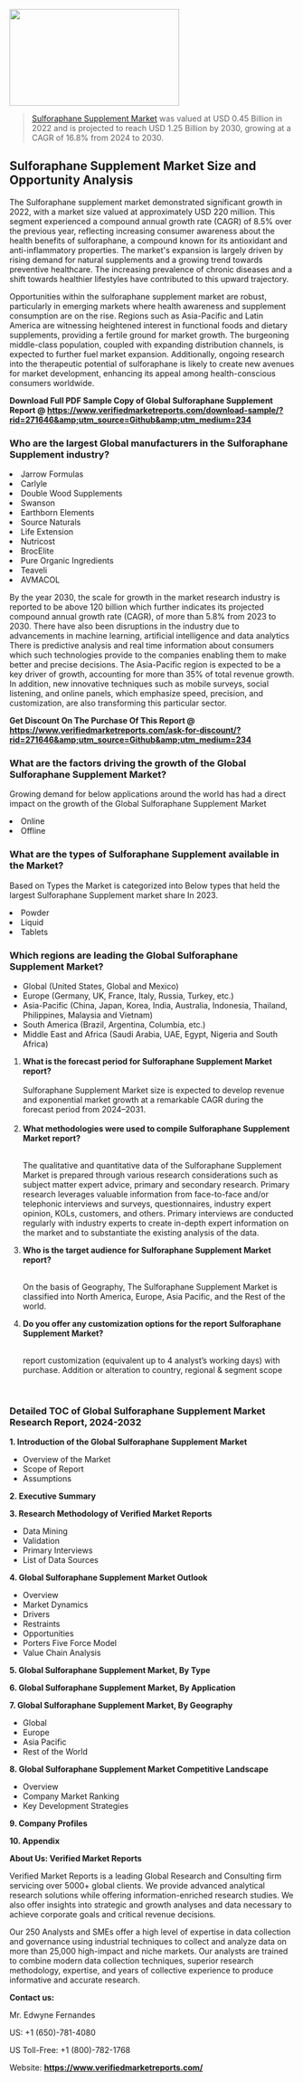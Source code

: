 <img src="https://ffe5etoiles.com/wp-content/uploads/2024/12/MST1-300x171.png" alt="" width="300" height="171" class="alignnone size-medium wp-image-20088" /><blockquote><p><p><a href="https://www.verifiedmarketreports.com/download-sample/?rid=271646&utm_source=Github&utm_medium=234" target="_blank">Sulforaphane Supplement Market</a> was valued at USD 0.45 Billion in 2022 and is projected to reach USD 1.25 Billion by 2030, growing at a CAGR of 16.8% from 2024 to 2030.</p></blockquote><p><h2>Sulforaphane Supplement Market Size and Opportunity Analysis</h2><p>The Sulforaphane supplement market demonstrated significant growth in 2022, with a market size valued at approximately USD 220 million. This segment experienced a compound annual growth rate (CAGR) of 8.5% over the previous year, reflecting increasing consumer awareness about the health benefits of sulforaphane, a compound known for its antioxidant and anti-inflammatory properties. The market's expansion is largely driven by rising demand for natural supplements and a growing trend towards preventive healthcare. The increasing prevalence of chronic diseases and a shift towards healthier lifestyles have contributed to this upward trajectory.</p><p>Opportunities within the sulforaphane supplement market are robust, particularly in emerging markets where health awareness and supplement consumption are on the rise. Regions such as Asia-Pacific and Latin America are witnessing heightened interest in functional foods and dietary supplements, providing a fertile ground for market growth. The burgeoning middle-class population, coupled with expanding distribution channels, is expected to further fuel market expansion. Additionally, ongoing research into the therapeutic potential of sulforaphane is likely to create new avenues for market development, enhancing its appeal among health-conscious consumers worldwide.</p></p><p class=""><strong>Download Full PDF Sample Copy of Global Sulforaphane Supplement Report @ <a href="https://www.verifiedmarketreports.com/download-sample/?rid=271646&amp;utm_source=Github&amp;utm_medium=234" target="_blank">https://www.verifiedmarketreports.com/download-sample/?rid=271646&amp;utm_source=Github&amp;utm_medium=234</a></strong></p><h3 id="" class="">Who are the largest Global manufacturers in the Sulforaphane Supplement industry?</h3><p><li>Jarrow Formulas</li><li> Carlyle</li><li> Double Wood Supplements</li><li> Swanson</li><li> Earthborn Elements</li><li> Source Naturals</li><li> Life Extension</li><li> Nutricost</li><li> BrocElite</li><li> Pure Organic Ingredients</li><li> Teaveli</li><li> AVMACOL</li></p><div class=""><div class="" dir="" data-message-author-role="" data-message-id="" data-message-model-slug=""><div class=""><div class=""><div class=""><div class="" dir="" data-message-author-role="" data-message-id="" data-message-model-slug=""><div class=""><div class=""><p>By the year 2030, the scale for growth in the market research industry is reported to be above 120 billion which further indicates its projected compound annual growth rate (CAGR), of more than 5.8% from 2023 to 2030. There have also been disruptions in the industry due to advancements in machine learning, artificial intelligence and data analytics There is predictive analysis and real time information about consumers which such technologies provide to the companies enabling them to make better and precise decisions. The Asia-Pacific region is expected to be a key driver of growth, accounting for more than 35% of total revenue growth. In addition, new innovative techniques such as mobile surveys, social listening, and online panels, which emphasize speed, precision, and customization, are also transforming this particular sector.</p><p><strong>Get Discount On The Purchase Of This Report @&nbsp; <a href="https://www.verifiedmarketreports.com/ask-for-discount/?rid=271646&amp;utm_source=Github&amp;utm_medium=234" target="_blank">https://www.verifiedmarketreports.com/ask-for-discount/?rid=271646&amp;utm_source=Github&amp;utm_medium=234</a></strong></p></div></div></div></div></div></div></div></div><h3 id="" class="">What are the factors driving the growth of the Global Sulforaphane Supplement Market?</h3><p id="" class="">Growing demand for below applications around the world has had a direct impact on the growth of the Global Sulforaphane Supplement Market</p><p id="" class=""><li>Online</li><li> Offline</li></p><h3 id="" class="">What are the types of Sulforaphane Supplement available in the Market?</h3><p id="" class="">Based on Types the Market is categorized into Below types that held the largest Sulforaphane Supplement market share In 2023.</p><p id="" class=""><li>Powder</li><li> Liquid</li><li> Tablets</li></p><h3 id="" class="">Which regions are leading the Global Sulforaphane Supplement Market?</h3><ul><li>Global (United States, Global and Mexico)</li><li>Europe (Germany, UK, France, Italy, Russia, Turkey, etc.)</li><li>Asia-Pacific (China, Japan, Korea, India, Australia, Indonesia, Thailand, Philippines, Malaysia and Vietnam)</li><li>South America (Brazil, Argentina, Columbia, etc.)</li><li>Middle East and Africa (Saudi Arabia, UAE, Egypt, Nigeria and South Africa)</li></ul><p><ol><li><strong>What is the forecast period for Sulforaphane Supplement Market report?<br /></strong><br /><span data-sheets-root="1" data-sheets-value="{&quot;1&quot;:2,&quot;2&quot;:&quot;XXXX size is expected to develop revenue and exponential market growth at a remarkable CAGR during the forecast period from 2024&ndash;2030.&quot;}" data-sheets-userformat="{&quot;2&quot;:12674,&quot;4&quot;:{&quot;1&quot;:2,&quot;2&quot;:16776960},&quot;10&quot;:2,&quot;11&quot;:0,&quot;15&quot;:&quot;Arial&quot;,&quot;16&quot;:12}">Sulforaphane Supplement Market size is expected to develop revenue and exponential market growth at a remarkable CAGR during the forecast period from 2024&ndash;2031.</span><br /><br /></li><li><strong>What methodologies were used to compile Sulforaphane Supplement Market report?<br /><br /></strong><p>The qualitative and quantitative data of the&nbsp;Sulforaphane Supplement Market is prepared through various research considerations such as subject matter expert advice, primary and secondary research. Primary research leverages valuable information from face-to-face and/or telephonic interviews and surveys, questionnaires, industry expert opinion, KOLs, customers, and others. Primary interviews are conducted regularly with industry experts to create in-depth expert information on the market and to substantiate the existing analysis of the data.&nbsp;</p></li><li><strong>Who is the target audience for Sulforaphane Supplement Market report?<br /><br /></strong><p>On the basis of Geography, The&nbsp;Sulforaphane Supplement Market is classified into North America, Europe, Asia Pacific, and the Rest of the world.</p></li><li><strong>Do you offer any customization options for the report Sulforaphane Supplement Market?<br /><br /></strong><p>report customization (equivalent up to 4 analyst&rsquo;s working days) with purchase. Addition or alteration to country, regional &amp; segment scope</p><p>&nbsp;</p></li></ol></p><h3 id="" class="">Detailed TOC of Global Sulforaphane Supplement Market Research Report, 2024-2032</h3><p id="" class=""><strong>1. Introduction of the Global Sulforaphane Supplement Market</strong></p><ul><li>Overview of the Market</li><li>Scope of Report</li><li>Assumptions</li></ul><p id="" class=""><strong>2. Executive Summary</strong></p><p id="" class=""><strong>3. Research Methodology of&nbsp;Verified Market Reports</strong></p><ul><li>Data Mining</li><li>Validation</li><li>Primary Interviews</li><li>List of Data Sources</li></ul><p id="" class=""><strong>4. Global Sulforaphane Supplement Market Outlook</strong></p><ul><li>Overview</li><li>Market Dynamics</li><li>Drivers</li><li>Restraints</li><li>Opportunities</li><li>Porters Five Force Model</li><li>Value Chain Analysis</li></ul><p id="" class=""><strong>5. Global Sulforaphane Supplement Market, By&nbsp;Type</strong></p><p id="" class=""><strong>6. Global Sulforaphane Supplement Market, By Application</strong></p><p id="" class=""><strong>7. Global Sulforaphane Supplement Market, By Geography</strong></p><ul><li>Global</li><li>Europe</li><li>Asia Pacific</li><li>Rest of the World</li></ul><p id="" class=""><strong>8. Global Sulforaphane Supplement Market Competitive Landscape</strong></p><ul><li>Overview</li><li>Company Market Ranking</li><li>Key Development Strategies</li></ul><p id="" class=""><strong>9. Company Profiles</strong></p><p id="" class=""><strong>10. Appendix</strong></p><p id="" class=""><strong>About Us: Verified Market Reports</strong></p><p id="" class="">Verified Market Reports is a leading Global Research and Consulting firm servicing over 5000+ global clients. We provide advanced analytical research solutions while offering information-enriched research studies. We also offer insights into strategic and growth analyses and data necessary to achieve corporate goals and critical revenue decisions.</p><p id="" class="">Our 250 Analysts and SMEs offer a high level of expertise in data collection and governance using industrial techniques to collect and analyze data on more than 25,000 high-impact and niche markets. Our analysts are trained to combine modern data collection techniques, superior research methodology, expertise, and years of collective experience to produce informative and accurate research.</p><p id="" class=""><strong>Contact us:</strong></p><p id="" class="">Mr. Edwyne Fernandes</p><p id="" class="">US: +1 (650)-781-4080</p><p id="" class="">US Toll-Free: +1 (800)-782-1768</p><p id="" class="">Website: <a target="" data-test-app-aware-link=""><strong>https://www.verifiedmarketreports.com/</strong></a></p>
